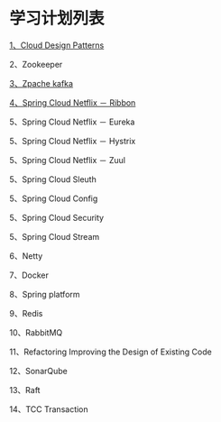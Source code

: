 # 学习计划列表

[1、Cloud Design Patterns](/cloud-design-patterns.md)

2、Zookeeper

[3、Zpache kafka](/apache-kafka.md)

[4、Spring Cloud Netflix － Ribbon](/spring-cloud-netflix---ribbon.md)

5、Spring Cloud Netflix － Eureka

5、Spring Cloud Netflix － Hystrix

5、Spring Cloud Netflix － Zuul

5、Spring Cloud Sleuth

5、Spring Cloud Config

5、Spring Cloud Security

5、Spring Cloud Stream

6、Netty

7、Docker

8、Spring platform

9、Redis

10、RabbitMQ

11、Refactoring Improving the Design of Existing Code

12、SonarQube

13、Raft

14、TCC  Transaction

